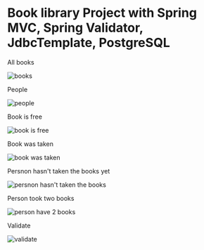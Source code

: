 # Book library Project with Spring MVC, Spring Validator, JdbcTemplate, PostgreSQL

All books

![books](https://user-images.githubusercontent.com/107212623/217304524-d9232ba2-acde-4bb0-a22b-57d270872250.png)

People

![people](https://user-images.githubusercontent.com/107212623/217304648-94133155-4395-4ef6-8438-851831dde83f.png)

Book is free

![book is free](https://user-images.githubusercontent.com/107212623/217304793-c91378cf-f28b-41a8-984c-03c80ada13d3.png)

Book was taken

![book was taken](https://user-images.githubusercontent.com/107212623/217304990-6bd421c9-961e-42d9-b687-f65b2bcb3951.png)

Persnon hasn't taken the books yet

![persnon hasn't taken the books](https://user-images.githubusercontent.com/107212623/217305317-28b8a5e1-fae8-4383-8e80-6b00f3554afe.png)

Person took two books

![person have 2 books](https://user-images.githubusercontent.com/107212623/217306034-41350456-4ebf-4065-a380-ab62d32265c6.png)

Validate

![validate](https://user-images.githubusercontent.com/107212623/217306147-0c3da998-6b93-4a48-84b7-afdda2ebd03f.png)


